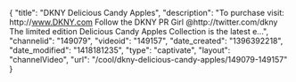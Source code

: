 {
    "title": "DKNY Delicious Candy Apples",
    "description": "To purchase visit: http:\/\/www.DKNY.com Follow the DKNY PR Girl @http:\/\/twitter.com\/dkny The limited edition Delicious Candy Apples Collection is the latest e...",
    "channelid": "149079",
    "videoid": "149157",
    "date_created": "1396392218",
    "date_modified": "1418181235",
    "type": "captivate",
    "layout": "channelVideo",
    "url": "\/cool\/dkny-delicious-candy-apples\/149079-149157"
}